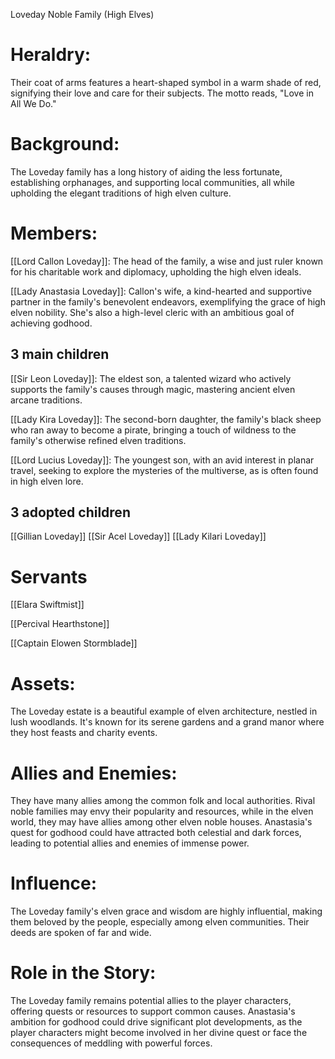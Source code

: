 Loveday Noble Family (High Elves)

# Heraldry: 
Their coat of arms features a heart-shaped symbol in a warm shade of red, signifying their love and care for their subjects. The motto reads, "Love in All We Do."

# Background: 
The Loveday family has a long history of aiding the less fortunate, establishing orphanages, and supporting local communities, all while upholding the elegant traditions of high elven culture.

# Members:
[[Lord Callon Loveday]]: The head of the family, a wise and just ruler known for his charitable work and diplomacy, upholding the high elven ideals.

[[Lady Anastasia Loveday]]: Callon's wife, a kind-hearted and supportive partner in the family's benevolent endeavors, exemplifying the grace of high elven nobility. She's also a high-level cleric with an ambitious goal of achieving godhood.

## 3 main children
[[Sir Leon Loveday]]: The eldest son, a talented wizard who actively supports the family's causes through magic, mastering ancient elven arcane traditions.

[[Lady Kira Loveday]]: The second-born daughter, the family's black sheep who ran away to become a pirate, bringing a touch of wildness to the family's otherwise refined elven traditions.

[[Lord Lucius Loveday]]: The youngest son, with an avid interest in planar travel, seeking to explore the mysteries of the multiverse, as is often found in high elven lore.

## 3 adopted children
[[Gillian Loveday]]
[[Sir Acel Loveday]]
[[Lady Kilari Loveday]]

# Servants
[[Elara Swiftmist]]

[[Percival Hearthstone]]

[[Captain Elowen Stormblade]]

# Assets: 
The Loveday estate is a beautiful example of elven architecture, nestled in lush woodlands. It's known for its serene gardens and a grand manor where they host feasts and charity events.

# Allies and Enemies: 
They have many allies among the common folk and local authorities. Rival noble families may envy their popularity and resources, while in the elven world, they may have allies among other elven noble houses. Anastasia's quest for godhood could have attracted both celestial and dark forces, leading to potential allies and enemies of immense power.

# Influence: 
The Loveday family's elven grace and wisdom are highly influential, making them beloved by the people, especially among elven communities. Their deeds are spoken of far and wide.

# Role in the Story: 
The Loveday family remains potential allies to the player characters, offering quests or resources to support common causes. Anastasia's ambition for godhood could drive significant plot developments, as the player characters might become involved in her divine quest or face the consequences of meddling with powerful forces.